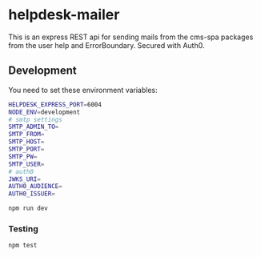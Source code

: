 # helpdesk-mailer

This is an express REST api for sending mails from the cms-spa packages from the user help and ErrorBoundary. Secured with Auth0.

## Development

You need to set these environment variables:

```bash
HELPDESK_EXPRESS_PORT=6004
NODE_ENV=development
# smtp settings
SMTP_ADMIN_TO=
SMTP_FROM=
SMTP_HOST=
SMTP_PORT=
SMTP_PW=
SMTP_USER=
# auth0
JWKS_URI=
AUTH0_AUDIENCE=
AUTH0_ISSUER=
```

```bash
npm run dev
```

### Testing

```bash
npm test
```